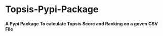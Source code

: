 # Topsis-Pypi-Package

#### A Pypi Package To calculate Topsis Score and Ranking on a goven CSV File
